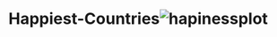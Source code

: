 # Happiest-Countries![hapinessplot](https://user-images.githubusercontent.com/119361599/234312214-e5fd72e4-0e7c-4f96-b17a-8ee7da203e3e.png)
